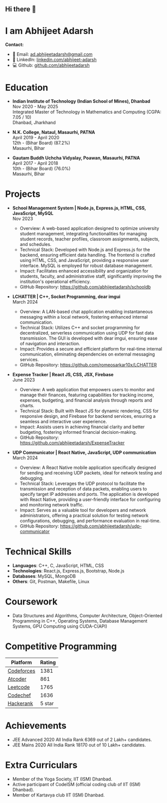 ## Hi there 👋 
# I am Abhijeet Adarsh

**Contact:**
- 📧 Email: ad.abhijeetadarsh@gmail.com
- 🔗 LinkedIn: [linkedin.com/abhijeet-adarsh](https://www.linkedin.com/in/abhijeet-adarsh/)
- 💻 Github: [github.com/abhijeetadarsh](https://github.com/abhijeetadarsh)

# Education

- **Indian Institute of Technology (Indian School of Mines), Dhanbad**  
  Nov 2020 - May 2025  
  Integrated Master of Technology in Mathematics and Computing (CGPA: 7.05 / 10)  
  Dhanbad, Jharkhand

- **N.K. College, Nataul, Masaurhi, PATNA**  
  April 2019 - April 2020  
  12th - (Bihar Board) (87.2%)  
  Masaurhi, Bihar

- **Gautam Buddh Uchcha Vidyalay, Poawan, Masaurhi, PATNA**  
  April 2017 - April 2018  
  10th - (Bihar Board) (76.0%)  
  Masaurhi, Bihar

# Projects

- **School Management System | Node.js, Express.js, HTML, CSS, JavaScript, MySQL**  
  Nov 2023

  - Overview: A web-based application designed to optimize university student management, integrating functionalities for managing student records, teacher profiles, classroom assignments, subjects, and schedules.
  - Technical Stack: Developed with Node.js and Express.js for the backend, ensuring efficient data handling. The frontend is crafted using HTML, CSS, and JavaScript, providing a responsive user interface. MySQL is employed for robust database management.
  - Impact: Facilitates enhanced accessibility and organization for students, faculty, and administrative staff, significantly improving the institution's operational efficiency.
  - GitHub Repository: <https://github.com/abhijeetadarsh/schooldb>

- **LCHATTER | C++, Socket Programming, dear imgui**  
  March 2024

  - Overview: A LAN-based chat application enabling instantaneous messaging within a local network, fostering enhanced internal communication.
  - Technical Stack: Utilizes C++ and socket programming for decentralized, serverless communication using UDP for fast data transmission. The GUI is developed with dear imgui, ensuring ease of navigation and interaction.
  - Impact: Provides a secure and efficient platform for real-time internal communication, eliminating dependencies on external messaging services.
  - GitHub Repository: <https://github.com/romeosarkar10x/LCHATTER>

- **Expense Tracker | React JS, CSS, JSX, Firebase**  
  June 2023

  - Overview: A web application that empowers users to monitor and manage their finances, featuring capabilities for tracking income, expenses, budgeting, and financial analysis through reports and charts.
  - Technical Stack: Built with React JS for dynamic rendering, CSS for responsive design, and Firebase for backend services, ensuring a seamless and interactive user experience.
  - Impact: Assists users in achieving financial clarity and better budgeting, fostering informed financial decision-making.
  - GitHub Repository: <https://github.com/abhijeetadarsh/ExpenseTracker>

- **UDP Communicator | React Native, JavaScript, UDP communication**  
  March 2024
  - Overview: A React Native mobile application specifically designed for sending and receiving UDP packets, ideal for network testing and debugging.
  - Technical Stack: Leverages the UDP protocol to facilitate the transmission and reception of data packets, enabling users to specify target IP addresses and ports. The application is developed with React Native, providing a user-friendly interface for configuring and monitoring network traffic.
  - Impact: Serves as a valuable tool for developers and network administrators, offering a practical solution for testing network configurations, debugging, and performance evaluation in real-time.
  - GitHub Repository: <https://github.com/abhijeetadarsh/udp-communicator>

# Technical Skills

- **Languages**: C++, C, JavaScript, HTML, CSS
- **Technologies**: React.js, Express.js, Bootstrap, Node.js
- **Databases**: MySQL, MongoDB
- **Others**: Git, Postman, Makefile, Linux

# Coursework

- Data Structures and Algorithms, Computer Architecture, Object-Oriented Programming in C++, Operating Systems, Database Management Systems, GPU Computing using CUDA-C(API)

# Competitive Programming

| Platform                                                  | Rating |
| --------------------------------------------------------- | ------ |
| [Codeforces](https://codeforces.com/profile/pxngvin)      | 1381   |
| [Atcoder](https://atcoder.jp/users/abhijeet_adarsh)       | 861    |
| [Leetcode](https://leetcode.com/abhijeet_adarsh/)         | 1765   |
| [Codechef](https://www.codechef.com/users/abhijeetadarsh) | 1636   |
| [Hackerank](https://www.hackerrank.com/abhijeetadarsh)    | 5 star |

# Achievements

- JEE Advanced 2020 All India Rank 6369 out of 2 Lakh+ candidates.
- JEE Mains 2020 All India Rank 18170 out of 10 Lakh+ candidates.

# Extra Curriculars

- Member of the Yoga Society, IIT (ISM) Dhanbad.
- Active participant of CodeISM (official coding club of IIT (ISM) Dhanbad).
- Member of Kartavya club IIT (ISM) Dhanbad.

